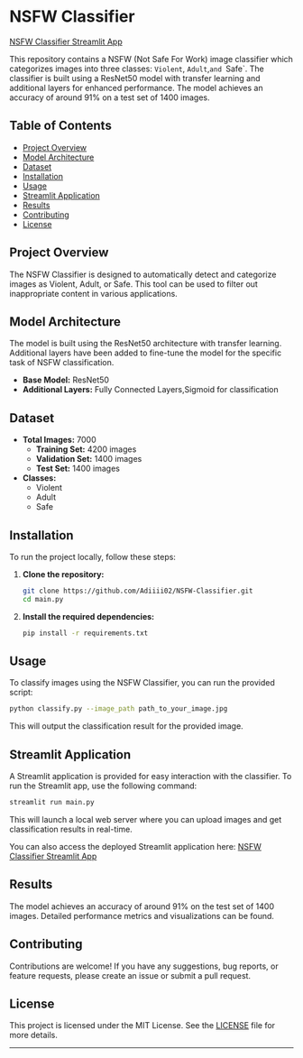 # NSFW Classifier

[NSFW Classifier Streamlit App](https://nsfw-classifier.streamlit.app/)

This repository contains a NSFW (Not Safe For Work) image classifier which categorizes images into three classes: `Violent`, `Adult`,`and `Safe`. The classifier is built using a ResNet50 model with transfer learning and additional layers for enhanced performance. The model achieves an accuracy of around 91% on a test set of 1400 images.

## Table of Contents
- [Project Overview](#project-overview)
- [Model Architecture](#model-architecture)
- [Dataset](#dataset)
- [Installation](#installation)
- [Usage](#usage)
- [Streamlit Application](#streamlit-application)
- [Results](#results)
- [Contributing](#contributing)
- [License](#license)

## Project Overview

The NSFW Classifier is designed to automatically detect and categorize images as Violent, Adult, or Safe. This tool can be used to filter out inappropriate content in various applications.

## Model Architecture

The model is built using the ResNet50 architecture with transfer learning. Additional layers have been added to fine-tune the model for the specific task of NSFW classification. 

- **Base Model:** ResNet50
- **Additional Layers:** Fully Connected Layers,Sigmoid for classification

## Dataset

- **Total Images:** 7000
  - **Training Set:** 4200 images
  - **Validation Set:** 1400 images
  - **Test Set:** 1400 images
- **Classes:**
  - Violent
  - Adult
  - Safe

## Installation

To run the project locally, follow these steps:

1. **Clone the repository:**
    ```sh
    git clone https://github.com/Adiiii02/NSFW-Classifier.git
    cd main.py
    ```

2. **Install the required dependencies:**
    ```sh
    pip install -r requirements.txt
    ```

## Usage

To classify images using the NSFW Classifier, you can run the provided script:

```sh
python classify.py --image_path path_to_your_image.jpg
```

This will output the classification result for the provided image.

## Streamlit Application

A Streamlit application is provided for easy interaction with the classifier. To run the Streamlit app, use the following command:

```sh
streamlit run main.py
```

This will launch a local web server where you can upload images and get classification results in real-time.

You can also access the deployed Streamlit application here: [NSFW Classifier Streamlit App](https://nsfw-classifier.streamlit.app/)

## Results

The model achieves an accuracy of around 91% on the test set of 1400 images. Detailed performance metrics and visualizations can be found.

## Contributing

Contributions are welcome! If you have any suggestions, bug reports, or feature requests, please create an issue or submit a pull request.

## License

This project is licensed under the MIT License. See the [LICENSE](LICENSE) file for more details.

---
